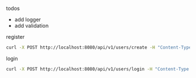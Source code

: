 todos

- add logger
- add validation

register

```bash
curl -X POST http://localhost:8080/api/v1/users/create -H "Content-Type: application/json" -d '{"username": "testuser@email.com", "email": "testuser@email.com", "password": "password123"}'
```

login

```bash
curl -X POST http://localhost:8080/api/v1/users/login -H "Content-Type: application/json" -d '{"username": "testuser@email.com", "password": "password123"}'
```
